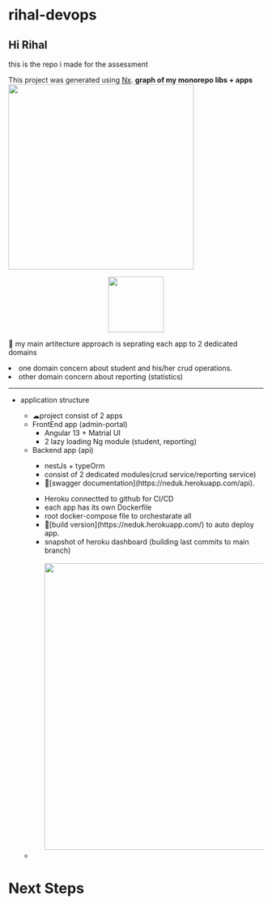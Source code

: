 # rihal-devops
<h2>Hi Rihal</h2>
this is the repo i made for the assessment
<br>

This project was generated using [Nx](https://nx.dev).
<b>graph of my monorepo libs + apps</b>
<img src="https://github.com/mojtabaPourmirzaei/rihal-devops/blob/main/rihal/apps/admin-portal/src/assets/project-graph.png" width="366">
<br>
<p style="text-align: center;"><img src="https://raw.githubusercontent.com/nrwl/nx/master/images/nx-logo.png" width="110"></p>

🔎 my main artitecture approach is seprating each app to 2 dedicated domains
<li>
one domain concern about student and his/her crud operations.
  </li>
<li>
other domain concern about reporting (statistics) 
</li>
<hr/>
<ul>
  <li>application structure</li>
  <ul>
<li>☁project consist of 2 apps</li>
  <li>  
FrontEnd app (admin-portal)
    <ul>
      <li>Angular 13 + Matrial UI</li>
      <li>2 lazy loading Ng module (student, reporting)</li>
    </ul>
  </li>
    <li> Backend app (api) </li>
    <ul>
      <li>nestJs + typeOrm</li>
      <li>consist of 2 dedicated modules(crud service/reporting service)</li>
      <li>🔎[swagger documentation](https://neduk.herokuapp.com/api).</li>
    </ul>
    <ul>
        <li>  Heroku connectted to github for CI/CD</li>
      <li>each app has its own Dockerfile</li>
      <li>root docker-compose file to orchestarate all</li>
      <li>🔎[build version](https://neduk.herokuapp.com/) to auto deploy app. </li>
      <li>snapshot of heroku dashboard (building last commits to main branch)
      <br> <br>
        <img src="https://github.com/mojtabaPourmirzaei/rihal-devops/blob/main/rihal/apps/admin-portal/src/assets/herokuDashboard.png" width="566">
      </li>
      </ul>
  <li></li>
</ul>
</ul>
<h1>Next Steps</h1>


